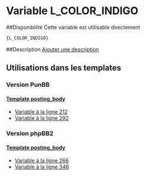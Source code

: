 # Variable L_COLOR_INDIGO

##Disponibilité
Cette variable est utilisable directement

```html
{L_COLOR_INDIGO}
```

##Description
[Ajouter une description](https://fa-tvars.appspot.com/var/L_COLOR_INDIGO)

## Utilisations dans les templates

### Version PunBB

#### [Template posting_body](punbb/posting_body.md#readme)
* [Variable &agrave; la ligne 212](../punbb/posting_body.tpl#L212)
* [Variable &agrave; la ligne 292](../punbb/posting_body.tpl#L292)

### Version phpBB2

#### [Template posting_body](subsilver/posting_body.md#readme)
* [Variable &agrave; la ligne 266](../subsilver/posting_body.tpl#L266)
* [Variable &agrave; la ligne 346](../subsilver/posting_body.tpl#L346)